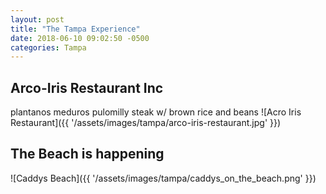 ```yaml
---
layout: post
title: "The Tampa Experience"
date: 2018-06-10 09:02:50 -0500
categories: Tampa
---
```


## Arco-Iris Restaurant Inc
plantanos meduros
pulomilly steak w/ brown rice and beans
![Acro Iris Restaurant]({{ '/assets/images/tampa/arco-iris-restaurant.jpg' }})

## The Beach is happening
![Caddys Beach]({{ '/assets/images/tampa/caddys_on_the_beach.png' }})
